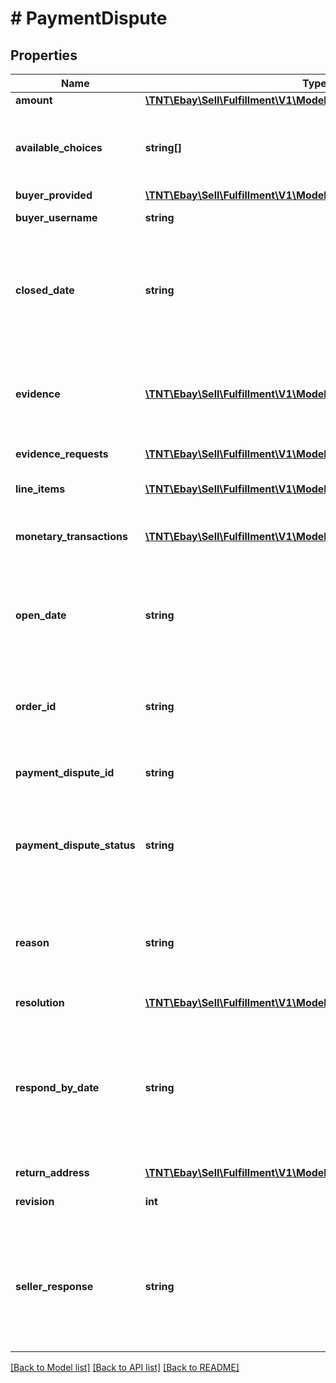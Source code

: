 # # PaymentDispute

## Properties

Name | Type | Description | Notes
------------ | ------------- | ------------- | -------------
**amount** | [**\TNT\Ebay\Sell\Fulfillment\V1\Model\SimpleAmount**](SimpleAmount.md) |  | [optional]
**available_choices** | **string[]** | The value(s) returned in this array indicate the choices that the seller has when responding to the payment dispute. Once the seller has responded to the payment dispute, this field will no longer be shown, and instead, the &lt;strong&gt;sellerResponse&lt;/strong&gt; field will show the decision that the seller made. | [optional]
**buyer_provided** | [**\TNT\Ebay\Sell\Fulfillment\V1\Model\InfoFromBuyer**](InfoFromBuyer.md) |  | [optional]
**buyer_username** | **string** | This is the eBay user ID of the buyer that initiated the payment dispute. | [optional]
**closed_date** | **string** | The timestamp in this field shows the date/time when the payment dispute was closed, so this field is only returned for payment disputes in the &lt;code&gt;CLOSED&lt;/code&gt; state.&lt;br/&gt;&lt;br/&gt;The timestamps returned here use the ISO-8601 24-hour date and time format, and the time zone used is Universal Coordinated Time (UTC), also known as Greenwich Mean Time (GMT), or Zulu. The ISO-8601 format looks like this: &lt;em&gt;yyyy-MM-ddThh:mm.ss.sssZ&lt;/em&gt;. An example would be &lt;code&gt;2019-08-04T19:09:02.768Z&lt;/code&gt;. | [optional]
**evidence** | [**\TNT\Ebay\Sell\Fulfillment\V1\Model\DisputeEvidence[]**](DisputeEvidence.md) | This container shows any evidence that has been provided by the seller to contest the payment dispute. Evidence may include shipment tracking information, proof of authentication documentation, image(s) to proof that an item is as described, or financial documentation/invoice.&lt;br&gt;&lt;br&gt;This container is only returned if the seller has provided at least one document used as evidence against the payment dispute. | [optional]
**evidence_requests** | [**\TNT\Ebay\Sell\Fulfillment\V1\Model\EvidenceRequest[]**](EvidenceRequest.md) | This container is returned if one or more evidence documents are being requested from the seller. | [optional]
**line_items** | [**\TNT\Ebay\Sell\Fulfillment\V1\Model\OrderLineItems[]**](OrderLineItems.md) | This array is used to identify one or more order line items associated with the payment dispute. There will always be at least one &lt;b&gt;itemId&lt;/b&gt;/&lt;b&gt;lineItemId&lt;/b&gt; pair returned in this array. | [optional]
**monetary_transactions** | [**\TNT\Ebay\Sell\Fulfillment\V1\Model\MonetaryTransaction[]**](MonetaryTransaction.md) | This array provide details about one or more monetary transactions that occur as part of a payment dispute. This array is only returned once one or more monetary transacations occur with a payment dispute. | [optional]
**open_date** | **string** | The timestamp in this field shows the date/time when the payment dispute was opened. This field is returned for payment disputes in all states.&lt;br/&gt;&lt;br/&gt;The timestamps returned here use the ISO-8601 24-hour date and time format, and the time zone used is Universal Coordinated Time (UTC), also known as Greenwich Mean Time (GMT), or Zulu. The ISO-8601 format looks like this: &lt;em&gt;yyyy-MM-ddThh:mm.ss.sssZ&lt;/em&gt;. An example would be &lt;code&gt;2019-08-04T19:09:02.768Z&lt;/code&gt;. | [optional]
**order_id** | **string** | This is the unique identifier of the order involved in the payment dispute. &lt;br/&gt;&lt;br/&gt;&lt;span class&#x3D;\&quot;tablenote\&quot;&gt;&lt;strong&gt;Note:&lt;/strong&gt; eBay rolled out a new Order ID format in June 2019. The legacy APIs still support the old and new order ID format to identify orders, but only the new order ID format is returned in REST-based API responses. &lt;/span&gt; | [optional]
**payment_dispute_id** | **string** | This is the unique identifier of the payment dispute. This is the same identifier that is passed in to the call URI. This identifier is automatically created by eBay once the payment dispute comes into the eBay system. | [optional]
**payment_dispute_status** | **string** | The enumeration value in this field gives the current status of the payment dispute. The status of a payment dispute partially determines other fields that are returned in the response. For implementation help, refer to &lt;a href&#x3D;&#39;https://developer.ebay.com/api-docs/sell/fulfillment/types/api:DisputeStateEnum&#39;&gt;eBay API documentation&lt;/a&gt; | [optional]
**reason** | **string** | The enumeration value in this field gives the reason why the buyer initiated the payment dispute. See &lt;strong&gt;DisputeReasonEnum&lt;/strong&gt; type for a description of the supported reasons that buyers can give for initiating a payment dispute. For implementation help, refer to &lt;a href&#x3D;&#39;https://developer.ebay.com/api-docs/sell/fulfillment/types/api:DisputeReasonEnum&#39;&gt;eBay API documentation&lt;/a&gt; | [optional]
**resolution** | [**\TNT\Ebay\Sell\Fulfillment\V1\Model\PaymentDisputeOutcomeDetail**](PaymentDisputeOutcomeDetail.md) |  | [optional]
**respond_by_date** | **string** | The timestamp in this field shows the date/time when the seller must response to a payment dispute, so this field is only returned for payment disputes in the &lt;code&gt;ACTION_NEEDED&lt;/code&gt; state. For payment disputes that currently require action by the seller, that same seller should look at the &lt;strong&gt;availableChoices&lt;/strong&gt; array to see the available actions.&lt;br/&gt;&lt;br/&gt;The timestamps returned here use the ISO-8601 24-hour date and time format, and the time zone used is Universal Coordinated Time (UTC), also known as Greenwich Mean Time (GMT), or Zulu. The ISO-8601 format looks like this: &lt;em&gt;yyyy-MM-ddThh:mm.ss.sssZ&lt;/em&gt;. An example would be &lt;code&gt;2019-08-04T19:09:02.768Z&lt;/code&gt;. | [optional]
**return_address** | [**\TNT\Ebay\Sell\Fulfillment\V1\Model\ReturnAddress**](ReturnAddress.md) |  | [optional]
**revision** | **int** | This integer value indicates the revision number of the payment dispute. Each time an action is taken against a payment dispute, this integer value increases by 1. | [optional]
**seller_response** | **string** | The enumeration value returned in this field indicates how the seller has responded to the payment dispute. The seller has the option of accepting the payment dispute and agreeing to issue a refund, accepting the payment dispute and agreeing to issue a refund as long as the buyer returns the item, or contesting the payment dispute. This field is returned as soon as the seller makes an initial decision on the payment dispute. For implementation help, refer to &lt;a href&#x3D;&#39;https://developer.ebay.com/api-docs/sell/fulfillment/types/api:SellerResponseEnum&#39;&gt;eBay API documentation&lt;/a&gt; | [optional]

[[Back to Model list]](../../README.md#models) [[Back to API list]](../../README.md#endpoints) [[Back to README]](../../README.md)
